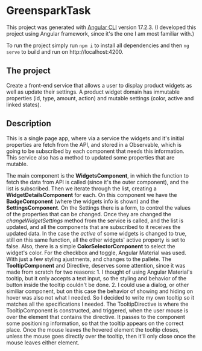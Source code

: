 # GreensparkTask

This project was generated with [Angular CLI](https://github.com/angular/angular-cli) version 17.2.3.
(I developed this project using Angular framework, since it's the one I am most familiar with.)

To run the project simply run `npm i` to install all dependencies and then `ng serve` to build and run on http://localhost:4200.

## The project

Create a front-end service that allows a user to display product widgets as well as update their settings. A product widget domain has immutable properties (id, type, amount, action) and mutable settings (color, active and linked states).

## Description

This is a single page app, where via a service the widgets and it's initial properties are fetch from the API, and stored in a Observable, which is going to be subscribed by each component that needs this information. This service also has a method to updated some properties that are mutable.

The main component is the <b>WidgetsComponent</b>, in which the function to fetch the data from API is called (since it's the outer component), and the list is subscribed. Then we iterate through the list, creating a <b>WidgetDetailsComponent</b> for each. On this component we have the <b>BadgeComponent</b> (where the widgets info is shown) and the <b>SettingsComponent</b>. 
On the Settings there is a form, to control the values of the properties that can be changed. Once they are changed the <i>changeWidgetSettings</i> method from the service is called, and the list is updated, and all the components that are subscribed to it receives the updated data. In the case the <i>active</i> of some widgets is changed to true, still on this same function, all the other widgets' active property is set to false.
Also, there is a simple <b>ColorSelectorComponent</b> to select the widget's color. For the checkbox and toggle, Angular Material was used. With just a few styling ajustments, and changes to the pallete.
The <b>TooltipComponent</b> and Directive, deserves some attention, since it was made from scratch for two reasons: 1. I thought of using Angular Material's tooltip, but it only accepts a text input, so the styling and behavior of the button inside the tooltip couldn't be done. 2. I could use a dialog, or other similiar component, but on this case the behavior of showing and hiding on hover was also not what I needed. So I decided to write my own tooltip so it matches all the specifications I needed.
The TooltipDirective is where the TooltipComponent is constructed, and triggered, when the user mouse is over the element that contains the directive. It passes to the component some positioning information, so that the tooltip appears on the correct place. Once the mouse leaves the hovered element the tooltip closes, unless the mouse goes directly over the tooltip, then it'll only close once the mouse leaves either element.

